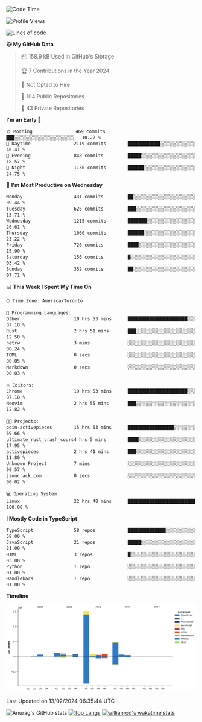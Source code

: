 <!--START_SECTION:waka-->
![Code Time](http://img.shields.io/badge/Code%20Time-1%2C177%20hrs%205%20mins-blue)

![Profile Views](http://img.shields.io/badge/Profile%20Views-5-blue)

![Lines of code](https://img.shields.io/badge/From%20Hello%20World%20I%27ve%20Written-2.7%20million%20lines%20of%20code-blue)

**🐱 My GitHub Data** 

> 📦 158.9 kB Used in GitHub's Storage 
 > 
> 🏆 7 Contributions in the Year 2024
 > 
> 🚫 Not Opted to Hire
 > 
> 📜 104 Public Repositories 
 > 
> 🔑 43 Private Repositories 
 > 
**I'm an Early 🐤** 

```text
🌞 Morning                469 commits         ███░░░░░░░░░░░░░░░░░░░░░░   10.27 % 
🌆 Daytime                2119 commits        ████████████░░░░░░░░░░░░░   46.41 % 
🌃 Evening                848 commits         █████░░░░░░░░░░░░░░░░░░░░   18.57 % 
🌙 Night                  1130 commits        ██████░░░░░░░░░░░░░░░░░░░   24.75 % 
```
📅 **I'm Most Productive on Wednesday** 

```text
Monday                   431 commits         ██░░░░░░░░░░░░░░░░░░░░░░░   09.44 % 
Tuesday                  626 commits         ███░░░░░░░░░░░░░░░░░░░░░░   13.71 % 
Wednesday                1215 commits        ███████░░░░░░░░░░░░░░░░░░   26.61 % 
Thursday                 1060 commits        ██████░░░░░░░░░░░░░░░░░░░   23.22 % 
Friday                   726 commits         ████░░░░░░░░░░░░░░░░░░░░░   15.90 % 
Saturday                 156 commits         █░░░░░░░░░░░░░░░░░░░░░░░░   03.42 % 
Sunday                   352 commits         ██░░░░░░░░░░░░░░░░░░░░░░░   07.71 % 
```


📊 **This Week I Spent My Time On** 

```text
🕑︎ Time Zone: America/Toronto

💬 Programming Languages: 
Other                    19 hrs 53 mins      ██████████████████████░░░   87.18 % 
Rust                     2 hrs 51 mins       ███░░░░░░░░░░░░░░░░░░░░░░   12.50 % 
netrw                    3 mins              ░░░░░░░░░░░░░░░░░░░░░░░░░   00.24 % 
TOML                     0 secs              ░░░░░░░░░░░░░░░░░░░░░░░░░   00.05 % 
Markdown                 0 secs              ░░░░░░░░░░░░░░░░░░░░░░░░░   00.03 % 

🔥 Editors: 
Chrome                   19 hrs 53 mins      ██████████████████████░░░   87.18 % 
Neovim                   2 hrs 55 mins       ███░░░░░░░░░░░░░░░░░░░░░░   12.82 % 

🐱‍💻 Projects: 
odin-activepieces        15 hrs 53 mins      █████████████████░░░░░░░░   69.66 % 
ultimate_rust_crash_cours4 hrs 5 mins        ████░░░░░░░░░░░░░░░░░░░░░   17.95 % 
activepieces             2 hrs 41 mins       ███░░░░░░░░░░░░░░░░░░░░░░   11.80 % 
Unknown Project          7 mins              ░░░░░░░░░░░░░░░░░░░░░░░░░   00.57 % 
jsoncrack.com            0 secs              ░░░░░░░░░░░░░░░░░░░░░░░░░   00.02 % 

💻 Operating System: 
Linux                    22 hrs 48 mins      █████████████████████████   100.00 % 
```

**I Mostly Code in TypeScript** 

```text
TypeScript               58 repos            ██████████████░░░░░░░░░░░   58.00 % 
JavaScript               21 repos            █████░░░░░░░░░░░░░░░░░░░░   21.00 % 
HTML                     3 repos             █░░░░░░░░░░░░░░░░░░░░░░░░   03.00 % 
Python                   1 repo              ░░░░░░░░░░░░░░░░░░░░░░░░░   01.00 % 
Handlebars               1 repo              ░░░░░░░░░░░░░░░░░░░░░░░░░   01.00 % 
```



**Timeline**

![Lines of Code chart](https://raw.githubusercontent.com/wise-introvert/wise-introvert/master/assets/bar_graph.png)


 Last Updated on 13/02/2024 06:35:44 UTC
<!--END_SECTION:waka-->

![Anurag's GitHub stats](https://github-readme-stats.vercel.app/api?username=wise-introvert&count_private=true&show_icons=true)
[![Top Langs](https://github-readme-stats.vercel.app/api/top-langs/?username=wise-introvert&langs_count=10)](https://github.com/anuraghazra/github-readme-stats)
[![willianrod's wakatime stats](https://github-readme-stats.vercel.app/api/wakatime?username=wiseintrovert)](https://github.com/anuraghazra/github-readme-stats)
